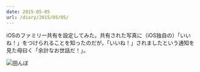 ```yaml
---
date: 2015-05-05
url: /diary/2015/05/05/
---
```


iOSのファミリー共有を設定してみた。共有された写真に（iOS独自の）「いいね！」をつけられることを知ったのだが，「いいね！」されましたという通知を見た母曰く「余計なお世話だ！」。

![田んぼ](https://instagram.com/p/2Ss2pxyLio/media?size=l "田んぼ")